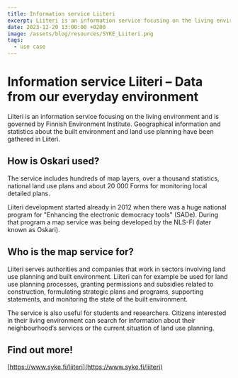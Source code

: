 ```yaml
---
title: Information service Liiteri
excerpt: Liiteri is an information service focusing on the living environment and is governed by Finnish Environment Institute. Geographical information and statistics about the built environment and land use planning have been gathered in Liiteri.
date: 2023-12-20 13:00:00 +0200
image: /assets/blog/resources/SYKE_Liiteri.png
tags:
  - use case
---
```


# Information service Liiteri – Data from our everyday environment

Liiteri is an information service focusing on the living environment and is governed by Finnish Environment Institute. Geographical information and statistics about the built environment and land use planning have been gathered in Liiteri.

## How is Oskari used?

The service includes hundreds of map layers, over a thousand statistics, national land use plans and about 20 000 Forms for monitoring local detailed plans.

Liiteri development started already in 2012 when there was a huge national program for "Enhancing the electronic democracy tools" (SADe). During that program a map service was being developed by the NLS-FI (later known as Oskari).

## Who is the map service for?

Liiteri serves authorities and companies that work in sectors involving land use planning and built environment. Liiteri can for example be used for land use planning processes, granting permissions and subsidies related to construction, formulating strategic plans and programs, supporting statements, and monitoring the state of the built environment.

The service is also useful for students and researchers. Citizens interested in their living environment can search for information about their neighbourhood’s services or the current situation of land use planning.

## Find out more!

[https://www.syke.fi/liiteri](https://www.syke.fi/liiteri)
